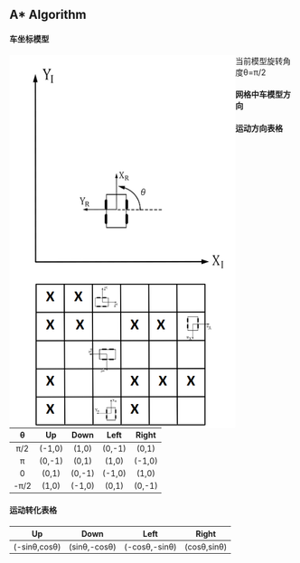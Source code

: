 ## A* Algorithm

#### 车坐标模型

<center class="half">
<img src="img/car_cor.jpg" align="left" width="400" height="400" alt="model"/>   
   
</center>
当前模型旋转角度θ=π/2



#### 网格中车模型方向  

<center class="half">
<img src="img/grid_car.png" align="left" width="400"/>  
</center>  


#### 运动方向表格
|   θ    | Up    | Down   | Left  | Right |  
| :-----:|:-----:| :-----:|:-----:|:-----:|
|   π/2  |(-1,0) | (1,0)  | (0,-1)| (0,1) |
|   π    |(0,-1) | (0,1)  | (1,0) | (-1,0)|
|   0    | (0,1) | (0,-1) | (-1,0)| (1,0) |
|   -π/2 |(1,0)  | (-1,0) | (0,1) | (0,-1)|

#### 运动转化表格  
| Up    | Down   | Left  | Right |  
|:-----:| :-----:|:-----:|:-----:|
|(-sinθ,cosθ) | (sinθ,-cosθ)  | (-cosθ,-sinθ)| (cosθ,sinθ) |
